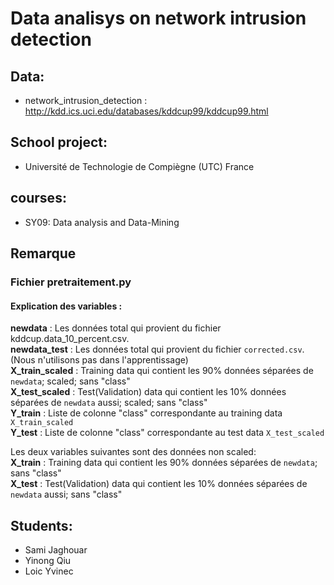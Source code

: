 # Data analisys on  network intrusion detection

## Data:

* network_intrusion_detection : http://kdd.ics.uci.edu/databases/kddcup99/kddcup99.html


## School project:

* Université de Technologie de Compiègne (UTC) France

## courses: 

* SY09: Data analysis and  Data-Mining


## Remarque 
### Fichier pretraitement.py
#### Explication des variables : 
**newdata** : Les données total qui provient du fichier kddcup.data_10_percent.csv.  
**newdata_test** : Les données total qui provient du fichier ``corrected.csv``. (Nous n'utilisons pas dans l'apprentissage)  
**X_train_scaled** : Training data qui contient les 90% données séparées de ``newdata``; scaled; sans "class"   
**X_test_scaled** : Test(Validation) data qui contient les 10% données séparées de ``newdata`` aussi; scaled; sans "class"  
**Y_train** : Liste de colonne "class" correspondante au training data ``X_train_scaled``   
**Y_test** : Liste de colonne "class" correspondante au test data ``X_test_scaled``   


Les deux variables suivantes sont des données non scaled:   
**X_train** : Training data qui contient les 90% données séparées de ``newdata``; sans "class"   
**X_test** : Test(Validation) data qui contient les 10% données séparées de ``newdata`` aussi; sans "class"  



## Students:

* Sami Jaghouar
* Yinong Qiu
* Loic Yvinec
 
